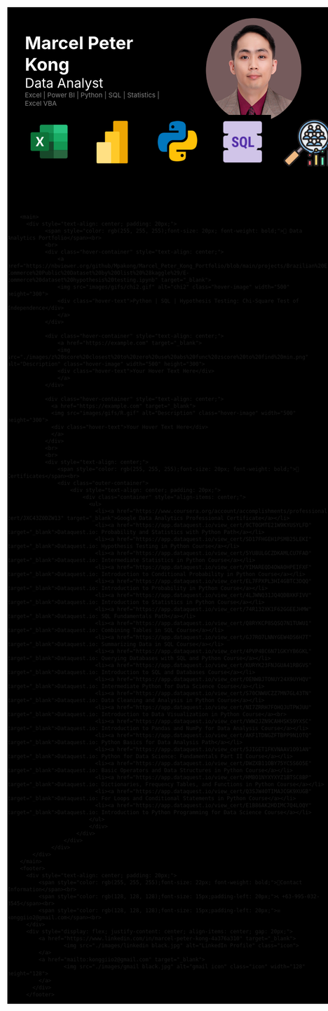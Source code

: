 <link rel="stylesheet" type="text/css" href="styles.css">
<div style="background: black; display: inline-block;">
  <meta name="viewport" content="width=device-width, initial-scale=1.0">
  <body>
        <header>
          <div style="float: right; margin-left: 20px; padding: 20px">
            <img src="./images/profile pic black.jpg" class="black-background" width="300" height="250"></div><br>
            <div style="text-align: left; padding: 40px;">
            <span style="color: rgb(255, 255, 255);font-size: 40px; font-weight: bold;">Marcel Peter Kong</span><br>
            <span style="color: rgb(255, 255, 255);font-size: 30px;">Data Analyst</span>
            <br>
            <span style="color: rgb(128, 128, 128);font-size: 15px;">Excel | Power BI | Python | SQL | Statistics | Excel VBA</span>         <br><br>
              <div style="display: flex; justify-content: left; align-items: center; gap: 20px;">
                  <img src="./images/excel.jpg" alt="excel" class="icon" width="118" height="118"> 
                  <img src="./images/powerbi.jpg" alt="powerbi icon" class="icon" width="128" height="128"> 
                  <img src="./images/python.jpg" alt="python icon" class="icon" width="128" height="128"> 
                  <img src="./images/sql.jpg" alt="sql icon" class="icon" width="128" height="128"> 
                  <img src="./images/statistics.jpg" alt="stats icon" class="icon" width="128" height="128"> 
                  <img src="./images/vba.jpg" alt="vba icon" class="icon" width="128" height="128"> 
              </div>
          </div>
        </header>

        <main>
          <div style="text-align: center; padding: 20px;">
                <span style="color: rgb(255, 255, 255);font-size: 20px; font-weight: bold;">📂 Data Analytics Portfolio</span><br>
                <br>
                <div class="hover-container" style="text-align: center;"> 
                    <a href="https://nbviewer.org/github/Mpakong/Marcel_Peter_Kong_Portfolio/blob/main/projects/Brazilian%20E-Commerce%20Public%20Dataset%20by%20Olist%20%28kaggle%29/E-commerce%20dataset%20hypothesis%20testing.ipynb" target="_blank"> 
                    <img src="images/gifs/chi2.gif" alt="chi2" class="hover-image" width="500" height="300"> 
                    <div class="hover-text">Python | SQL | Hypothesis Testing: Chi-Square Test of Independence</div> 
                    </a> 
                </div>

                <div class="hover-container" style="text-align: center;"> 
                    <a href="https://example.com" target="_blank"> 
                    <img src="./images/z%20score%20closest%20to%20zero%20use%20abs%20func%20zscore%20to%20find%20min.png" alt="Description" class="hover-image" width="500" height="300"> 
                    <div class="hover-text">Your Hover Text Here</div> 
                    </a> 
                </div>
          
                <div class="hover-container" style="text-align: center;"> 
                  <a href="https://example.com" target="_blank"> 
                  <img src="images/gifs/R.gif" alt="Description" class="hover-image" width="500" height="300"> 
                  <div class="hover-text">Your Hover Text Here</div> 
                  </a> 
                </div>
                <br>
                <br>
                <div style="text-align: center;">
                    <span style="color: rgb(255, 255, 255);font-size: 20px; font-weight: bold;">📜 Certificates</span><br>
                    <div class="outer-container">
                        <div style="text-align: center; padding: 20px;">
                            <div class="container" style="align-items: center;">
                              <ul>
                                <li><a href="https://www.coursera.org/account/accomplishments/professional-cert/JXC43Z0DZW13" target="_blank">Google Data Analytics Professional Certificate</a></li>
                                <li><a href="https://app.dataquest.io/view_cert/9CT0GMTE21W9KYUSYLFD" target="_blank">Dataquest.io: Probability and Statistics with Python Path</a></li>
                                <li><a href="https://app.dataquest.io/view_cert/SD17FHGEH1PSMB25LEKI" target="_blank">Dataquest.io: Hypothesis Testing in Python Course</a></li>
                                <li><a href="https://app.dataquest.io/view_cert/5YU8ULGCZDKAMLCU7FAD" target="_blank">Dataquest.io: Intermediate Statistics in Python Course</a></li>
                                <li><a href="https://app.dataquest.io/view_cert/YIMAREQD4OWAOHPEIFXF" target="_blank">Dataquest.io: Introduction to Conditional Probability in Python Course</a></li>
                                <li><a href="https://app.dataquest.io/view_cert/EL7FPXPL3HI4GBTC3DQQ" target="_blank">Dataquest.io: Introduction to Probability in Python Course</a></li>
                                <li><a href="https://app.dataquest.io/view_cert/4LJWNQ31JQ4QDBXKFIVV" target="_blank">Dataquest.io: Introduction to Statistics in Python Course</a></li>
                                <li><a href="https://app.dataquest.io/view_cert/74R132XK1F62GGEEJHMW" target="_blank">Dataquest.io: SQL Fundamentals Path</a></li>
                                <li><a href="https://app.dataquest.io/view_cert/Q8RYKCP8SQSQ7N1TUWU1" target="_blank">Dataquest.io: Combining Tables in SQL Course</a></li>
                                <li><a href="https://app.dataquest.io/view_cert/GJ7RO7LNNYGEW4DS6H7T" target="_blank">Dataquest.io: Summarizing Data in SQL Course</a></li>
                                <li><a href="https://app.dataquest.io/view_cert/4PVP4BC6N71GKYYB6GKL" target="_blank">Dataquest.io: Querying Databases with SQL and Python Course</a></li>
                                <li><a href="https://app.dataquest.io/view_cert/KURYK23FNJGUA41RBGVS" target="_blank">Dataquest.io: Introduction to SQL and Databases Course</a></li>
                                <li><a href="https://app.dataquest.io/view_cert/OENWBJTONUY24X9UYHQV" target="_blank">Dataquest.io: Intermediate Python for Data Science Course</a></li>
                                <li><a href="https://app.dataquest.io/view_cert/S70CNWUCZZ7MN7GL43TN" target="_blank">Dataquest.io: Data Cleaning and Analysis in Python Course</a></li>
                                <li><a href="https://app.dataquest.io/view_cert/NI7ZRRH7FOHQJUTPWJUU" target="_blank">Dataquest.io: Introduction to Data Visualization in Python Course</a><br>
                                <li><a href="https://app.dataquest.io/view_cert/VWW2JZN9CAHHSKS9YXSC" target="_blank">Dataquest.io: Introduction to Pandas and NumPy for Data Analysis Course</a></li>
                                <li><a href="https://app.dataquest.io/view_cert/AKF1TDNGZFTBPP9N1OTQ" target="_blank">Dataquest.io: Python Basics for Data Analysis Path</a></li>
                                <li><a href="https://app.dataquest.io/view_cert/5JIGET1FKVNAAV1O91AN" target="_blank">Dataquest.io: Python for Data Science: Fundamentals Part II Course</a></li>
                                <li><a href="https://app.dataquest.io/view_cert/DWZXB11OBY75YC5S6O5E" target="_blank">Dataquest.io: Basic Operators and Data Structures in Python Course</a></li>
                                <li><a href="https://app.dataquest.io/view_cert/HMBO1NYXYXYZ1BTSC8BP" target="_blank">Dataquest.io: Dictionaries, Frequency Tables, and Functions in Python Course</a></li>
                                <li><a href="https://app.dataquest.io/view_cert/Q3SJW4OTIMAJCGK9XUGB" target="_blank">Dataquest.io: For Loops and Conditional Statements in Python Course</a></li>
                                <li><a href="https://app.dataquest.io/view_cert/E1B86AK2HDIMC7Q4LOQY" target="_blank">Dataquest.io: Introduction to Python Programming for Data Science Course</a></li>
                              </ul>
                              </div>
                          </div>
                      </div>
                  </div>
            </div>
        </main>
        <footer>
          <div style="text-align: center; padding: 20px;">
              <span style="color: rgb(255, 255, 255);font-size: 22px; font-weight: bold;">📒Contact Information</span><br>
              <span style="color: rgb(128, 128, 128);font-size: 15px;padding-left: 20px;">📞 +63-995-032-3545</span><br>
              <span style="color: rgb(128, 128, 128);font-size: 15px;padding-left: 20px;">✉️ konggiio2@gmail.com</span><br>
          </div>
          <div style="display: flex; justify-content: center; align-items: center; gap: 20px;">
              <a href="https://www.linkedin.com/in/marcel-peter-kong-4a376a310" target="_blank">
                      <img src="./images/linkedin black.jpg" alt="LinkedIn Profile" class="icon"> 
              </a> 
              <a href="mailto:konggiio2@gmail.com" target="_blank"> 
                      <img src="./images/gmail black.jpg" alt="gmail icon" class="icon" width="128" height="128"> 
              </a> 
            </div>
          </footer>
   </body>

